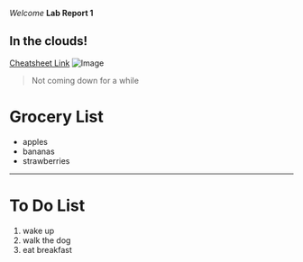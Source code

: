 *Welcome*
**Lab Report 1**
## In the clouds!
[Cheatsheet Link](https://commonmark.org/help/)
![Image](https://images.pexels.com/photos/19670/pexels-photo.jpg?cs=srgb&dl=pexels-miguel-%C3%A1-padri%C3%B1%C3%A1n-19670.jpg&fm=jpg)
> Not coming down for a while
# Grocery List
- apples
- bananas
- strawberries
---
# To Do List
1. wake up
2. walk the dog
3. eat breakfast

